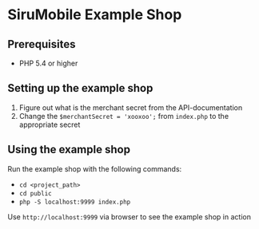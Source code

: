 # SiruMobile Example Shop

## Prerequisites
- PHP 5.4 or higher

## Setting up the example shop
1. Figure out what is the merchant secret from the API-documentation
2. Change the `$merchantSecret = 'xooxoo';` from `index.php` to the appropriate secret

## Using the example shop
Run the example shop with the following commands:
- `cd <project_path>`
- `cd public`
- `php -S localhost:9999 index.php`

Use `http://localhost:9999` via browser to see the example shop in action
